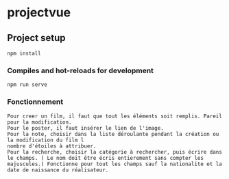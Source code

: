 # projectvue

## Project setup
```
npm install
```

### Compiles and hot-reloads for development
```
npm run serve
```

### Fonctionnement
```
Pour creer un film, il faut que tout les éléments soit remplis. Pareil pour la modification.
Pour le poster, il faut insérer le lien de l'image.
Pour la note, choisir dans la liste déroulante pendant la création ou la modification du film l
nombre d'étoiles à attribuer.
Pour la recherche, choisir la catégorie à rechercher, puis écrire dans le champs. ( Le nom doit être écris entierement sans compter les majuscules.) Fonctionne pour tout les champs sauf la nationalite et la date de naissance du réalisateur.
```
